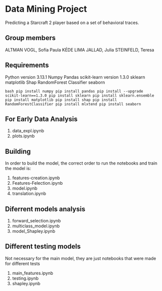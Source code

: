 # Data Mining Project
Predicting a Starcraft 2 player based on a set of behavioral traces. 
## Group members
ALTMAN VOGL, Sofía Paula 
KÉDE LIMA JALLAD, Julia
STEINFELD, Teresa

## Requirements
Python version 3.13.1
Numpy
Pandas
scikit-learn version 1.3.0
sklearn
matplotlib
Shap 
RandomForest Classifier
seaborn

`` bash
pip install numpy
pip install pandas
pip install --upgrade scikit-learn==1.3.0
pip install sklearn
pip install sklearn.ensemble   
pip install matplotlib
pip install shap
pip install RandomForestClassifier
pip install mlxtend
pip install seaborn
``
## For Early Data Analysis
1. data_expl.ipynb
2. plots.ipynb

## Building
In order to build the model, the correct order to run the notebooks and train the model is:
1. features-creation.ipynb
2. Features-Felection.ipynb
3. model.ipynb
4. translation.ipynb

## Diferrent models analysis
1. forward_selection.ipynb
2. multiclass_model.ipynb
3. model_Shapley.ipynb 

## Different testing models 
Not necessary for the main model, they are just notebooks that were made for different tests
1. main_features.ipynb
2. testing.ipynb
3. shapley.ipynb